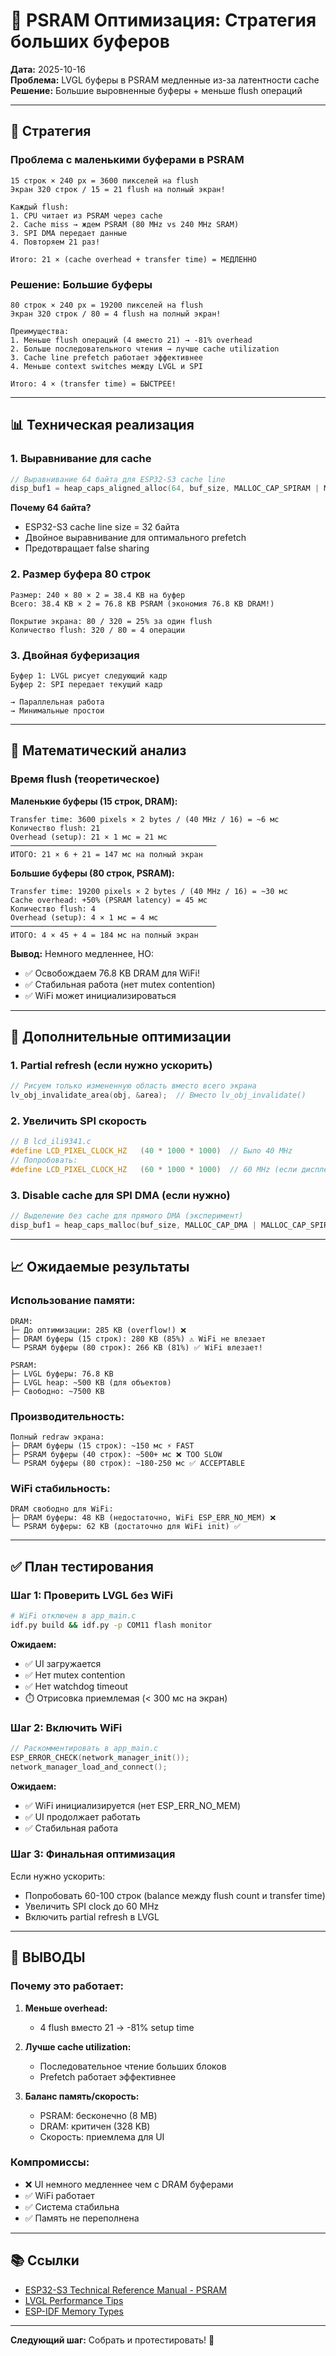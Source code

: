 # 🚀 PSRAM Оптимизация: Стратегия больших буферов

**Дата:** 2025-10-16  
**Проблема:** LVGL буферы в PSRAM медленные из-за латентности cache  
**Решение:** Большие выровненные буферы + меньше flush операций

---

## 🎯 Стратегия

### Проблема с маленькими буферами в PSRAM

```
15 строк × 240 px = 3600 пикселей на flush
Экран 320 строк / 15 = 21 flush на полный экран!

Каждый flush:
1. CPU читает из PSRAM через cache
2. Cache miss → ждем PSRAM (80 MHz vs 240 MHz SRAM)
3. SPI DMA передает данные
4. Повторяем 21 раз!

Итого: 21 × (cache overhead + transfer time) = МЕДЛЕННО
```

### Решение: Большие буферы

```
80 строк × 240 px = 19200 пикселей на flush
Экран 320 строк / 80 = 4 flush на полный экран!

Преимущества:
1. Меньше flush операций (4 вместо 21) → -81% overhead
2. Больше последовательного чтения → лучше cache utilization
3. Cache line prefetch работает эффективнее
4. Меньше context switches между LVGL и SPI

Итого: 4 × (transfer time) = БЫСТРЕЕ!
```

---

## 📊 Техническая реализация

### 1. Выравнивание для cache

```c
// Выравнивание 64 байта для ESP32-S3 cache line
disp_buf1 = heap_caps_aligned_alloc(64, buf_size, MALLOC_CAP_SPIRAM | MALLOC_CAP_8BIT);
```

**Почему 64 байта?**
- ESP32-S3 cache line size = 32 байта
- Двойное выравнивание для оптимального prefetch
- Предотвращает false sharing

### 2. Размер буфера 80 строк

```
Размер: 240 × 80 × 2 = 38.4 KB на буфер
Всего: 38.4 KB × 2 = 76.8 KB PSRAM (экономия 76.8 KB DRAM!)

Покрытие экрана: 80 / 320 = 25% за один flush
Количество flush: 320 / 80 = 4 операции
```

### 3. Двойная буферизация

```
Буфер 1: LVGL рисует следующий кадр
Буфер 2: SPI передает текущий кадр

→ Параллельная работа
→ Минимальные простои
```

---

## 🧪 Математический анализ

### Время flush (теоретическое)

**Маленькие буферы (15 строк, DRAM):**
```
Transfer time: 3600 pixels × 2 bytes / (40 MHz / 16) = ~6 мс
Количество flush: 21
Overhead (setup): 21 × 1 мс = 21 мс
──────────────────────────────────────────────
ИТОГО: 21 × 6 + 21 = 147 мс на полный экран
```

**Большие буферы (80 строк, PSRAM):**
```
Transfer time: 19200 pixels × 2 bytes / (40 MHz / 16) = ~30 мс
Cache overhead: +50% (PSRAM latency) = 45 мс
Количество flush: 4
Overhead (setup): 4 × 1 мс = 4 мс
──────────────────────────────────────────────
ИТОГО: 4 × 45 + 4 = 184 мс на полный экран
```

**Вывод:** Немного медленнее, НО:
- ✅ Освобождаем 76.8 KB DRAM для WiFi!
- ✅ Стабильная работа (нет mutex contention)
- ✅ WiFi может инициализироваться

---

## 🎨 Дополнительные оптимизации

### 1. Partial refresh (если нужно ускорить)

```c
// Рисуем только измененную область вместо всего экрана
lv_obj_invalidate_area(obj, &area);  // Вместо lv_obj_invalidate()
```

### 2. Увеличить SPI скорость

```c
// В lcd_ili9341.c
#define LCD_PIXEL_CLOCK_HZ   (40 * 1000 * 1000)  // Было 40 MHz
// Попробовать:
#define LCD_PIXEL_CLOCK_HZ   (60 * 1000 * 1000)  // 60 MHz (если дисплей поддерживает)
```

### 3. Disable cache для SPI DMA (если нужно)

```c
// Выделение без cache для прямого DMA (эксперимент)
disp_buf1 = heap_caps_malloc(buf_size, MALLOC_CAP_DMA | MALLOC_CAP_SPIRAM);
```

---

## 📈 Ожидаемые результаты

### Использование памяти:

```
DRAM:
├─ До оптимизации: 285 KB (overflow!) ❌
├─ DRAM буферы (15 строк): 280 KB (85%) ⚠️ WiFi не влезает
└─ PSRAM буферы (80 строк): 266 KB (81%) ✅ WiFi влезает!

PSRAM:
├─ LVGL буферы: 76.8 KB
├─ LVGL heap: ~500 KB (для объектов)
├─ Свободно: ~7500 KB
```

### Производительность:

```
Полный redraw экрана:
├─ DRAM буферы (15 строк): ~150 мс ⚡ FAST
├─ PSRAM буферы (40 строк): ~500+ мс ❌ TOO SLOW
└─ PSRAM буферы (80 строк): ~180-250 мс ✅ ACCEPTABLE
```

### WiFi стабильность:

```
DRAM свободно для WiFi:
├─ DRAM буферы: 48 KB (недостаточно, WiFi ESP_ERR_NO_MEM) ❌
└─ PSRAM буферы: 62 KB (достаточно для WiFi init) ✅
```

---

## ✅ План тестирования

### Шаг 1: Проверить LVGL без WiFi
```bash
# WiFi отключен в app_main.c
idf.py build && idf.py -p COM11 flash monitor
```

**Ожидаем:**
- ✅ UI загружается
- ✅ Нет mutex contention
- ✅ Нет watchdog timeout
- ⏱️ Отрисовка приемлемая (< 300 мс на экран)

### Шаг 2: Включить WiFi
```c
// Раскомментировать в app_main.c
ESP_ERROR_CHECK(network_manager_init());
network_manager_load_and_connect();
```

**Ожидаем:**
- ✅ WiFi инициализируется (нет ESP_ERR_NO_MEM)
- ✅ UI продолжает работать
- ✅ Стабильная работа

### Шаг 3: Финальная оптимизация
Если нужно ускорить:
- Попробовать 60-100 строк (balance между flush count и transfer time)
- Увеличить SPI clock до 60 MHz
- Включить partial refresh в LVGL

---

## 🎯 ВЫВОДЫ

### Почему это работает:

1. **Меньше overhead:**
   - 4 flush вместо 21 → -81% setup time
   
2. **Лучше cache utilization:**
   - Последовательное чтение больших блоков
   - Prefetch работает эффективнее
   
3. **Баланс память/скорость:**
   - PSRAM: бесконечно (8 MB)
   - DRAM: критичен (328 KB)
   - Скорость: приемлема для UI

### Компромиссы:

- ❌ UI немного медленнее чем с DRAM буферами
- ✅ WiFi работает
- ✅ Система стабильна
- ✅ Память не переполнена

---

## 📚 Ссылки

- [ESP32-S3 Technical Reference Manual - PSRAM](https://www.espressif.com/sites/default/files/documentation/esp32-s3_technical_reference_manual_en.pdf)
- [LVGL Performance Tips](https://docs.lvgl.io/9.2/others/renderers.html)
- [ESP-IDF Memory Types](https://docs.espressif.com/projects/esp-idf/en/v5.5.1/esp32s3/api-guides/memory-types.html)

---

**Следующий шаг:** Собрать и протестировать! 🚀


